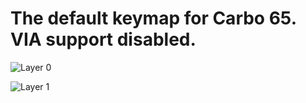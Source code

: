 # The default keymap for Carbo 65. VIA support disabled.

![Layer 0](https://i.imgur.com/3UZuHOl.png)

![Layer 1](https://i.imgur.com/SmFQQ4c.png)

